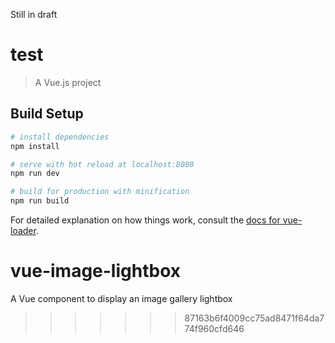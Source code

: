 Still in draft

# test

> A Vue.js project

## Build Setup

``` bash
# install dependencies
npm install

# serve with hot reload at localhost:8080
npm run dev

# build for production with minification
npm run build
```

For detailed explanation on how things work, consult the [docs for vue-loader](http://vuejs.github.io/vue-loader).

# vue-image-lightbox
A Vue component to display an image gallery lightbox
>>>>>>> 87163b6f4009cc75ad8471f64da774f960cfd646
